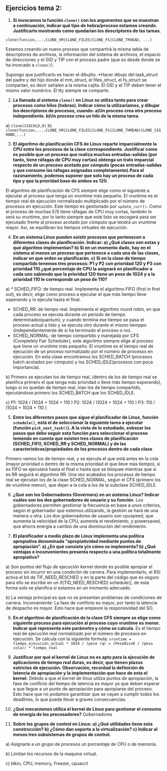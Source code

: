 ## Ejercicios tema 2:

1. **Si invocamos la función  `clone()` con los argumentos que se muestran a continuación, indicar qué tipo de hebra/proceso estamos creando. Justificarlo mostrando como quedarían los descriptores de las tareas.**
 
`clone(funcion,...,CLONE_VM|CLONE_FILES|CLONE_FS|CLONE_TRHEAD, ...)`

Estamos creando un nuevo proceso que compartirá la misma tabla de descriptores de archivos, la información del sistema de archivos, el espacio de direcciones y el GID y TIP con el proceso padre (que es desde donde se ha invocado a `clone()`).

Supongo que justificarlo es hacer el dibujito. *Hacer dibujo del task_struct del padre y del hijo donde el mm_struct, el files_struct, el fs_struct se compartan, es decir señalen a la misma cajita. El GID y el TIP deben tener el mismo valor numérico.
El tty siempre se comparte.

2. **La llamada al sistema `clone()` en Linux se utiliza tanto para crear procesos como hilos (hebras). Indicar cómo la utilizaríamos, y dibujar los descriptores de procesos, cuando:
a)Un proceso crea otro proceso independiente.
b)Un proceso crea un hilo de la misma tarea.**

a) `clone(SIGCHLD,0)`
b) `clone(funcion,...,CLONE_VM|CLONE_FILES|CLONE_FS|CLONE_THREAD|CLONE_SIGHAND,...)`

3.  **El   algoritmo   de   planificación  CFS de   Linux   reparte imparcialmente la CPU entre los procesos de la clase correspondiente. Justificar como es posible que un proceso que realiza muchas entradas-salidas (por tanto, tiene ráfagas de CPU muy cortas) obtenga un trato imparcial respecto de un proceso acotado por cómputo (pocas entradas-salidas   y   que   consume   las   ráfagas   asignadas   completamente).Para   el razonamiento, podemos suponer que solo hay un proceso de cada tipo y que la prioridad base de ambos es 120.**

El algoritmo de planificación de CFS siempre elige como el siguiente a ejecutar al proceso que tenga un vruntime más pequeño. El vruntime es el tiempo real de ejecución normalizado multiplicado por el número de procesos en ejecución. Este tiempo es gestionado por `update_curr()`. Como el proceso de muchas E/S tiene ráfagas de CPU muy cortas, también lo será su vruntime, por lo tanto siempre que esté listo se escogerá para ser ejecutado frente al proceso acotado por cómputo que tendrá un vruntime mayor. Así, se equilibran los tiempos virtuales de ejecución.

4. **En   un   sistema   Linux   pueden   existir   procesos   que   pertenecen   a   diferentes   clases   de planificación. Indicar:
a) ¿Qué clases son estas y qué algoritmo implementan?
b) Si en un momento dado, hay en el sistema al menos un proceso que pertenece a cada una de las clases, indicar en que orden se planificarán.
c) Si en la clase de tiempo compartido tenemos tres procesos: P1 y P2 con prioridad 120 y P3 con prioridad 110 ¿qué porcentaje de CPU la asignará en planificador a cada uno sabiendo que la prioridad 120 tiene un peso de 1024 y a la prioridad 110 le corresponde un peso de 110?**

a) * SCHED_FIFO: de tiempo real. Implementa el algoritmo FIFO (first in first out), es decir, elige como proceso a ejecutar el que más tiempo lleve esperando y lo ejecuta hasta el final.
* SCHED_RR: de tiempo real. Implementa el algoritmo round robin, en que cada proceso se ejecuta durante un periodo de tiempo determinado(quantum), y cuando termina ese tiempo se pasa el proceso actual a listo y se ejecuta otro durante el mismo tiemppo (independientemente de si ha terminado el proceso o no).
* SCHED_NORMAL: de tiempo compartido y manejada por CFS (Completely Fair Scheduler), este algoritmo siempre elige al proceso que tiene un vruntime más pequeño. El vruntime es el tiempo real de ejecución de un proceso normalizado por el número de procesos en ejecución. En esta clase encontramos los SCHED_BATCH (procesos batch acotados por cómputo) y los SCHED_IDLE(procesos con poca importancia).

b) Primero se ejecutan los de tiempo real, (dentro de los de tiempo real se planifica primero el que tenga más prioridad o lleve más tiempo esperando), luego si no quedan de tiempo real, irían los de tiempo compartido, ejecutándose primero los SCHED_BATCH que los SCHED_IDLE.

c) P1: 1024 / (1024 + 1024 + 110 ) 
 P2: 1024 / (1024 + 1024 + 110 ) 
 P3: 110 / (1024 + 1024 + 110 )

5. **Entre los diferentes pasos que sigue el planificador de Linux, función `schedule()`, está el de seleccionar la siguiente tarea a ejecutar (función `pick_next_task()`). A la vista de lo estudiado, esbozar los pasos que debe seguir esta función para seleccionar el proceso teniendo en cuenta que existen tres clases de planificación (SCHED_FIFO, SCHED_RR y SCHED_NORMAL) y de las características/propiedades de los procesos dentro de cada clase**

Primero vemos los de tiempo real, y se ejecuta el que está antes en la cola (mayor prioridad o dentro de la misma prioridad el que lleve más tiempo), si es FIFO se ejecutará hasta el final o hasta que se bloquee mientras que si es RR seguirá el algoritmo RR. Una vez acabados los procesos de tiempo real se ejecutan los de la clase SCHED_NORMAL, según el CFS (primero los de vruntime menor), que dejan a la cola a los de la subclase SCHED_IDLE.

6. **¿Qué son los Gobernadores (Governors) en un sistema Linux? Indicar cuáles son los dos gobernadores de usuario y su función.**
Los gobernadores permiten gestionar la frecuencia en base a unos criterios, según el gobernador que estemos utilizando, la gestión se hará de una manera u otra. Los dos gobernadores de usuario son cpuspeed, que aumenta la velocidad de la CPU, aumenta el rendimiento, y powersaved, que ahorra energía a cambio de una disminución del rendimiento.

7. **El planificador a medio plazo de Linux implementa una política apropiativa denominada “apropiatividad mediante puntos de apropiación”. 
a) ¿En qué consiste y/o cómo se implementa? 
b) ¿Qué ventajas e inconvenientes presenta respecto a una política totalmente apropiativa?**

a) Son puntos del flujo de ejecución kernel donde es posible apropiar el proceso sin incurrir en una condición de carrera. Para implementarlo, el RSI activa el bit de TIF_NEED_RESCHED y en la parte del código que es seguro para ello se escribe en un if(TID_NEED_RESCHED) schedule(), de esta forma solo se planifica si estamos en un momento adecuado.

b) La ventaja principal es que no se presentan problemas de condiciones de carrera.
Inconveniente: La fase de conflicto es mayor, por tanto la latencia de despacho es mayor. Esto hace que empeore la responsividad del SO.


8. **En el algoritmo de planificación de la clase CFS siempre se elige como siguiente proceso para ejecución al proceso cuyo 
vruntime  es menor. Indicar qué representa este parámetro y cómo se calcula.**
Es el tiempo real de ejecución real normalizado por el número de procesos en ejecución.
Se calcula con la siguiente formula: 
`vruntime = tiempo_ejecución_actual * 1024 / (peso rq) = (PesoNice0 / (peso cola)) * tiempo_real `

9. **Justificar por qué el kernel de Linux no es apto para la ejecución de aplicaciones de tiempo real duras, es decir, que tienen plazos estrictos de ejecución. Observación, recordad la definición de latencia de apropiación y la implementación que hace de esta el kernel.**
 Debido a que el kernel de linux utiliza puntos de apropiación, la fase de conflicto del tiempo de latencia es mayor ya que deben esperar a que llegue a un punto de apropiación para apropiarse del proceso. Esto hace que no podamos garantizar que se vayan a cumplir todos los deadlines, lo que puede llevar a graves consecuencias.

10. **¿Qué mecanismos utiliza el kernel de Linux para gestionar el consumo de energía de los procesadores?**
Gobernadores

11. **Sobre los grupos de control en Linux:
a) ¿Qué utilidades tiene esta construcción?
b) ¿Cómo dan soporte a la virtualización?
c) Indicar al menos tres subsistemas de grupos de control.**

a) Asignarle a un grupo de procesos un porcentaje de CPU o de memoria.

b) Limitan los recursos de la maquina virtual.

c) blkio, CPU, memory, Freezer, cpuacct
